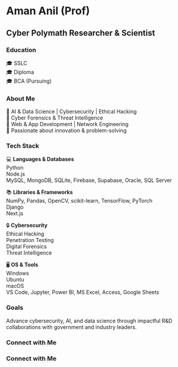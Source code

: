 # Aman Anil (Prof)

## Cyber Polymath Researcher & Scientist

### Education  
🎓 SSLC  
🎓 Diploma  
🎓 BCA (Pursuing)  

### About Me  
🔹 AI & Data Science | Cybersecurity | Ethical Hacking  
🔹 Cyber Forensics & Threat Intelligence  
🔹 Web & App Development | Network Engineering  
🔹 Passionate about innovation & problem-solving  

### Tech Stack  
💻 **Languages & Databases**  
<i class="fab fa-python"></i> Python  
<i class="fab fa-node-js"></i> Node.js  
<i class="fab fa-mdb"></i> MySQL, MongoDB, SQLite, Firebase, Supabase, Oracle, SQL Server  

📚 **Libraries & Frameworks**  
<i class="fab fa-python"></i> NumPy, Pandas, OpenCV, scikit-learn, TensorFlow, PyTorch  
<i class="fab fa-django"></i> Django  
<i class="fab fa-react"></i> Next.js  

🔒 **Cybersecurity**  
<i class="fab fa-hackerrank"></i> Ethical Hacking  
<i class="fab fa-fort-awesome"></i> Penetration Testing  
<i class="fab fa-digital-ocean"></i> Digital Forensics  
<i class="fab fa-expeditedssl"></i> Threat Intelligence  

🖥 **OS & Tools**  
<i class="fab fa-windows"></i> Windows  
<i class="fab fa-ubuntu"></i> Ubuntu  
<i class="fab fa-apple"></i> macOS  
<i class="fab fa-microsoft"></i> VS Code, Jupyter, Power BI, MS Excel, Access, Google Sheets  

### Goals  
Advance cybersecurity, AI, and data science through impactful R&D collaborations with government and industry leaders.  

### Connect with Me  
### Connect with Me  
<a href="https://www.instagram.com/amananilofficial" target="_blank"><i class="fab fa-instagram fa-2x"></i></a>  
<a href="https://www.linkedin.com/in/amananilofficial" target="_blank"><i class="fab fa-linkedin fa-2x"></i></a>  
<a href="https://wa.me/+917892939127" target="_blank"><i class="fab fa-whatsapp fa-2x"></i></a>

